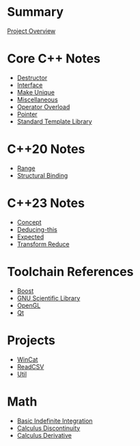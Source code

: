 # Summary

[Project Overview](README.md)

# Core C++ Notes

- [Destructor]()
- [Interface]()
- [Make Unique](docs/basic-std-make-unique-impl.md)
- [Miscellaneous]()
- [Operator Overload]()
- [Pointer]()
- [Standard Template Library]()

# C++20 Notes

- [Range]()
- [Structural Binding]()

# C++23 Notes

- [Concept]()
- [Deducing-this](docs/deducing-this.md)
- [Expected]()
- [Transform Reduce](docs/algorithms/std-transform-reduce.md)

# Toolchain References

- [Boost]()
- [GNU Scientific Library]()
- [OpenGL]()
- [Qt]()

# Projects

- [WinCat]()
- [ReadCSV]()
- [Util]()

# Math

- [Basic Indefinite Integration](docs/basic-indefinite-integration.md)
- [Calculus Discontinuity](docs/calculus-discontinuity.md)
- [Calculus Derivative](docs/calculus-derivative.md)
